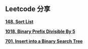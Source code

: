 ## Leetcode 分享

**[148. Sort List](https://hahaws.github.io/LeetCode/148)**

**[1018. Binary Prefix Divisible By 5](https://hahaws.github.io/LeetCode/1018)**

**[701. Insert into a Binary Search Tree](https://hahaws.github.io/LeetCode/1018)**